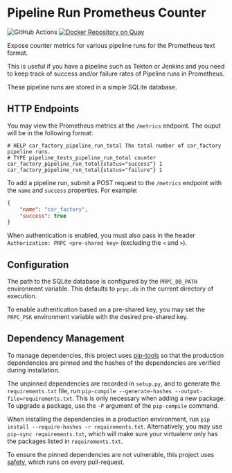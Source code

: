 # Pipeline Run Prometheus Counter

![GitHub Actions](https://github.com/release-engineering/pipeline-run-prometheus-counter/actions/workflows/tests.yml/badge.svg)
[![Docker Repository on Quay](https://quay.io/repository/factory2/pipeline-run-prometheus-counter/status "Docker Repository on Quay")](https://quay.io/repository/factory2/pipeline-run-prometheus-counter)

Expose counter metrics for various pipeline runs for the Prometheus text format.

This is useful if you have a pipeline such as Tekton or Jenkins and you need
to keep track of success and/or failure rates of Pipeline runs in Prometheus.

These pipeline runs are stored in a simple SQLite database.

## HTTP Endpoints

You may view the Prometheus metrics at the `/metrics` endpoint. The ouput
will be in the following format:

```text
# HELP car_factory_pipeline_run_total The total number of car_factory pipeline runs.
# TYPE pipeline_tests_pipeline_run_total counter
car_factory_pipeline_run_total{status="success"} 1
car_factory_pipeline_run_total{status="failure"} 1
```

To add a pipeline run, submit a POST request to the `/metrics` endpoint with
the `name` and `success` properties. For example:

```json
{
    "name": "car_factory",
    "success": true
}
```

When authentication is enabled, you must also pass in the header
`Authorization: PRPC <pre-shared key>` (excluding the `<` and `>`).

## Configuration

The path to the SQLite database is configured by the `PRPC_DB_PATH`
environment variable. This defaults to `prpc.db` in the current directory of
execution.

To enable authentication based on a pre-shared key, you may set the `PRPC_PSK` environment
variable with the desired pre-shared key.

## Dependency Management

To manage dependencies, this project uses [pip-tools](https://github.com/jazzband/pip-tools) so that
the production dependencies are pinned and the hashes of the dependencies are verified during
installation.

The unpinned dependencies are recorded in `setup.py`, and to generate the `requirements.txt` file,
run `pip-compile --generate-hashes --output-file=requirements.txt`. This is only necessary when
adding a new package. To upgrade a package, use the `-P` argument of the `pip-compile` command.

When installing the dependencies in a production environment, run
`pip install --require-hashes -r requirements.txt`. Alternatively, you may use
`pip-sync requirements.txt`, which will make sure your virtualenv only has the packages listed in
`requirements.txt`.

To ensure the pinned dependencies are not vulnerable, this project uses
[safety](https://github.com/pyupio/safety), which runs on every pull-request.
